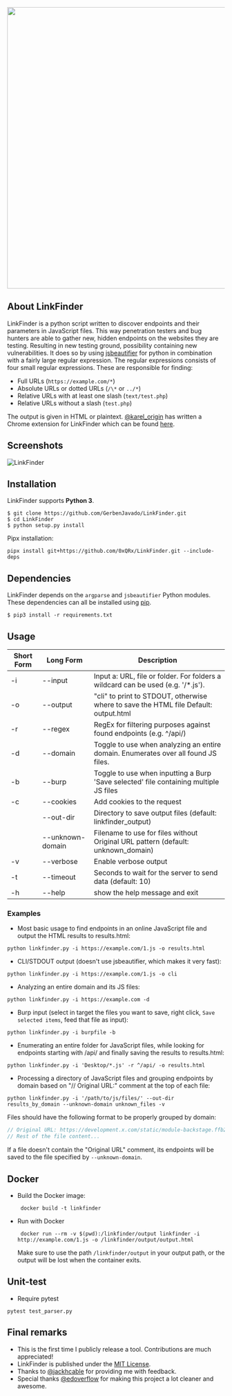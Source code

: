 <img src="https://user-images.githubusercontent.com/18099289/62728809-f98b0900-ba1c-11e9-8dd8-67111263a21f.png" width=650px>

## About LinkFinder

LinkFinder is a python script written to discover endpoints and their parameters in JavaScript files. This way penetration testers and bug hunters are able to gather new, hidden endpoints on the websites they are testing. Resulting in new testing ground, possibility containing new vulnerabilities. It does so by using [jsbeautifier](https://github.com/beautify-web/js-beautify) for python in combination with a fairly large regular expression. The regular expressions consists of four small regular expressions. These are responsible for finding:

- Full URLs (`https://example.com/*`)
- Absolute URLs or dotted URLs (`/\*` or `../*`)
- Relative URLs with at least one slash (`text/test.php`)
- Relative URLs without a slash (`test.php`)

The output is given in HTML or plaintext. [@karel_origin](https://twitter.com/karel_origin) has written a Chrome extension for LinkFinder which can be found [here](https://github.com/GerbenJavado/LinkFinder/tree/chrome_extension).

## Screenshots

![LinkFinder](https://i.imgur.com/JfcpYok.png "LinkFinder in action")

## Installation

LinkFinder supports **Python 3**.

```
$ git clone https://github.com/GerbenJavado/LinkFinder.git
$ cd LinkFinder
$ python setup.py install
```

Pipx installation:

```
pipx install git+https://github.com/0xQRx/LinkFinder.git --include-deps
```

## Dependencies

LinkFinder depends on the `argparse` and `jsbeautifier` Python modules. These dependencies can all be installed using [pip](https://pypi.python.org/pypi/pip).

```
$ pip3 install -r requirements.txt
```

## Usage

Short Form    | Long Form     | Description
------------- | ------------- |-------------
-i            | --input       | Input a: URL, file or folder. For folders a wildcard can be used (e.g. '/*.js').
-o            | --output      | "cli" to print to STDOUT, otherwise where to save the HTML file Default: output.html
-r            | --regex       | RegEx for filtering purposes against found endpoints (e.g. ^/api/)
-d            | --domain      | Toggle to use when analyzing an entire domain. Enumerates over all found JS files.
-b            | --burp        | Toggle to use when inputting a Burp 'Save selected' file containing multiple JS files
-c            | --cookies     | Add cookies to the request
              | --out-dir     | Directory to save output files (default: linkfinder_output)
              | --unknown-domain | Filename to use for files without Original URL pattern (default: unknown_domain)
-v            | --verbose     | Enable verbose output
-t            | --timeout     | Seconds to wait for the server to send data (default: 10)
-h            | --help        | show the help message and exit

### Examples

* Most basic usage to find endpoints in an online JavaScript file and output the HTML results to results.html:

`python linkfinder.py -i https://example.com/1.js -o results.html`

* CLI/STDOUT output (doesn't use jsbeautifier, which makes it very fast):

`python linkfinder.py -i https://example.com/1.js -o cli`

* Analyzing an entire domain and its JS files:

`python linkfinder.py -i https://example.com -d`

* Burp input (select in target the files you want to save, right click, `Save selected items`, feed that file as input):

`python linkfinder.py -i burpfile -b`

* Enumerating an entire folder for JavaScript files, while looking for endpoints starting with /api/ and finally saving the results to results.html:

`python linkfinder.py -i 'Desktop/*.js' -r ^/api/ -o results.html`

* Processing a directory of JavaScript files and grouping endpoints by domain based on "// Original URL:" comment at the top of each file:

`python linkfinder.py -i '/path/to/js/files/' --out-dir results_by_domain --unknown-domain unknown_files -v`

Files should have the following format to be properly grouped by domain:
```javascript
// Original URL: https://development.x.com/static/module-backstage.ffb244ba.js
// Rest of the file content...
```

If a file doesn't contain the "Original URL" comment, its endpoints will be saved to the file specified by `--unknown-domain`.

## Docker

* Build the Docker image:

  ``` docker build -t linkfinder```

* Run with Docker

  ` docker run --rm -v $(pwd):/linkfinder/output linkfinder -i http://example.com/1.js -o /linkfinder/output/output.html`

  Make sure to use the path `/linkfinder/output` in your output path, or the output will be lost when the container exits.

## Unit-test

* Require pytest

`pytest test_parser.py`

## Final remarks
- This is the first time I publicly release a tool. Contributions are much appreciated!
- LinkFinder is published under the [MIT License](https://github.com/GerbenJavado/LinkFinder/blob/master/LICENSE).
- Thanks to [@jackhcable](https://twitter.com/jackhcable) for providing me with feedback.
- Special thanks [@edoverflow](https://twitter.com/edoverflow) for making this project a lot cleaner and awesome.
